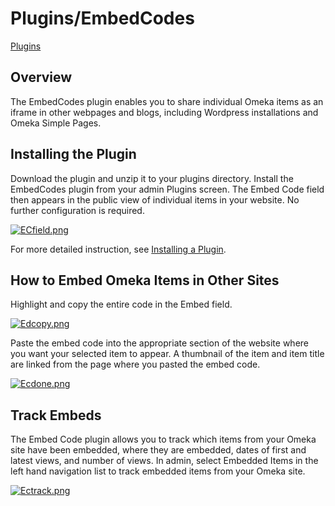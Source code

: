 Plugins/EmbedCodes
==================


[Plugins](../Plugins.1.html "Plugins")


Overview 
---------------------------------------------------------

The EmbedCodes plugin enables you to share individual Omeka items as an
iframe in other webpages and blogs, including Wordpress installations
and Omeka Simple Pages.

Installing the Plugin
-----------------------------------------------------------------------------------

Download the plugin and unzip it to your plugins directory. Install the
EmbedCodes plugin from your admin Plugins screen. The Embed Code field
then appears in the public view of individual items in your website. No
further configuration is required.


[![ECfield.png](https://omeka.org/c/images/e/ed/ECfield.png)](https://omeka.org/codex/File:ECfield.png)



For more detailed instruction, see [Installing a Plugin](../Managing_Plugins_2.0.html#Installing_a_Plugin "Managing Plugins 2.0").

How to Embed Omeka Items in Other Sites 
-----------------------------------------------------------------------------------------------------------------------

Highlight and copy the entire code in the Embed field.



[![Edcopy.png](https://omeka.org/c/images/2/25/Edcopy.png)](https://omeka.org/codex/File:Edcopy.png)



Paste the embed code into the appropriate section of the website where
you want your selected item to appear. A thumbnail of the item and item
title are linked from the page where you pasted the embed code.


[![Ecdone.png](https://omeka.org/c/images/9/9c/Ecdone.png)](https://omeka.org/codex/File:Ecdone.png)



Track Embeds 
-----------------------------------------------------------------

The Embed Code plugin allows you to track which items from your Omeka
site have been embedded, where they are embedded, dates of first and
latest views, and number of views. In admin, select Embedded Items in
the left hand navigation list to track embedded items from your Omeka
site.



[![Ectrack.png](https://omeka.org/c/images/6/61/Ectrack.png)](https://omeka.org/codex/File:Ectrack.png)

